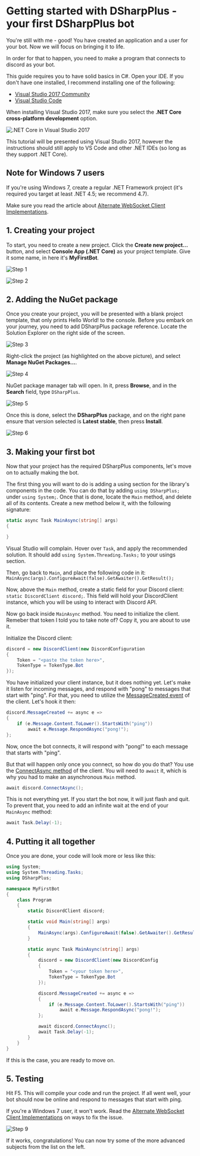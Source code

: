 # Getting started with DSharpPlus - your first DSharpPlus bot

You're still with me - good! You have created an application and a user for your bot. Now we will focus on bringing it to life.

In order for that to happen, you need to make a program that connects to discord as your bot.

This guide requires you to have solid basics in C#. Open your IDE. If you don't have one installed, I recommend installing 
one of the following:

* [Visual Studio 2017 Community](https://www.visualstudio.com/thank-you-downloading-visual-studio/?sku=Community&rel=15 "Visual Studio 2017 Community")
* [Visual Studio Code](https://code.visualstudio.com/download "Visual Studio Code")

When installing Visual Studio 2017, make sure you select the **.NET Core cross-platform development** option.

![.NET Core in Visual Studio 2017](/images/02_01_vs_netcore.png ".NET Core in Visual Studio 2017")

This tutorial will be presented using Visual Studio 2017, however the instructions should still apply to VS Code and other .NET 
IDEs (so long as they support .NET Core).

## Note for Windows 7 users

If you're using Windows 7, create a regular .NET Framework project (it's required you target at least .NET 4.5; we recommend 
4.7).

Make sure you read the article about [Alternate WebSocket Client Implementations](/articles/alt_ws.html).

## 1. Creating your project

To start, you need to create a new project. Click the **Create new project...** button, and select **Console App (.NET Core)** 
as your project template. Give it some name, in here it's **MyFirstBot**.

![Step 1](/images/02_02_new_project.png "New project")

![Step 2](/images/02_03_new_project_settings.png ".NET Core App")

## 2. Adding the NuGet package

Once you create your project, you will be presented with a blank project template, that only prints Hello World! to the console. 
Before you embark on your journey, you need to add DSharpPlus package reference. Locate the Solution Explorer on the right 
side of the screen. 

![Step 3](/images/02_04_solution_explorer.png "Finding the solution explorer")

Right-click the project (as highlighted on the above picture), and select **Manage NuGet Packages...**.

![Step 4](/images/02_05_manage_packages.png "Manage Packages")

NuGet package manager tab will open. In it, press **Browse**, and in the **Search** field, type `DSharpPlus`.

![Step 5](/images/02_06_nuget.png "NuGet interface")

Once this is done, select the **DSharpPlus** package, and on the right pane ensure that version selected is **Latest stable**, 
then press **Install**.

![Step 6](/images/02_07_installing.png "Installing the DSharpPlus package")

## 3. Making your first bot

Now that your project has the required DSharpPlus components, let's move on to actually making the bot.

The first thing you will want to do is adding a using section for the library's components in the code. You can do that 
by adding `using DSharpPlus;` under `using System;`. Once that is done, locate the `Main` method, and delete all of its 
contents. Create a new method below it, with the following signature:

```cs
static async Task MainAsync(string[] args)
{

}
```

Visual Studio will complain. Hover over `Task`, and apply the recommended solution. It should add 
`using System.Threading.Tasks;` to your usings section.

Then, go back to `Main`, and place the following code in it: `MainAsync(args).ConfigureAwait(false).GetAwaiter().GetResult();`

Now, above the `Main` method, create a static field for your Discord client: `static DiscordClient discord;`. This field will 
hold your DiscordClient instance, which you will be using to interact with Discord API.

Now go back inside `MainAsync` method. You need to initialize the client. Remeber that token I told you to take note of? 
Copy it, you are about to use it.

Initialize the Discord client: 

```cs
discord = new DiscordClient(new DiscordConfiguration
{
	Token = "<paste the token here>",
	TokenType = TokenType.Bot
});
```

You have initialized your client instance, but it does nothing yet. Let's make it listen for incoming messages, and respond 
with "pong" to messages that start with "ping". For that, you need to utilize the [MessageCreated event](/api/DSharpPlus.DiscordClient.html#DSharpPlus_DiscordClient_MessageCreated) 
of the client. Let's hook it then:

```cs
discord.MessageCreated += async e =>
{
	if (e.Message.Content.ToLower().StartsWith("ping"))
		await e.Message.RespondAsync("pong!");
};
```

Now, once the bot connects, it will respond with "pong!" to each message that starts with "ping".

But that will happen only once you connect, so how do you do that? You use the [ConnectAsync method](/api/DSharpPlus.DiscordClient.html#DSharpPlus_DiscordClient_ConnectAsync) 
of the client. You will need to `await` it, which is why you had to make an asynchronous `Main` method.

```cs
await discord.ConnectAsync();
```

This is not everything yet. If you start the bot now, it will just flash and quit. To prevent that, you need to add an 
infinite wait at the end of your `MainAsync` method:

```cs
await Task.Delay(-1);
```

## 4. Putting it all together

Once you are done, your code will look more or less like this:

```cs
using System;
using System.Threading.Tasks;
using DSharpPlus;

namespace MyFirstBot
{
    class Program
    {
        static DiscordClient discord;

        static void Main(string[] args)
        {
            MainAsync(args).ConfigureAwait(false).GetAwaiter().GetResult();
        }

        static async Task MainAsync(string[] args)
        {
            discord = new DiscordClient(new DiscordConfig
            {
                Token = "<your token here>",
                TokenType = TokenType.Bot
            });

            discord.MessageCreated += async e =>
            {
                if (e.Message.Content.ToLower().StartsWith("ping"))
                    await e.Message.RespondAsync("pong!");
            };

            await discord.ConnectAsync();
            await Task.Delay(-1);
        }
    }
}
```

If this is the case, you are ready to move on.

## 5. Testing

Hit F5. This will compile your code and run the project. If all went well, your bot should now be online and respond to 
messages that start with ping.

If you're a Windows 7 user, it won't work. Read the [Alternate WebSocket Client Implementations](/articles/alt_ws.html) 
on ways to fix the issue.

![Step 9](/images/02_08_alive.png)

If it works, congratulations! You can now try some of the more advanced subjects from the list on the left.